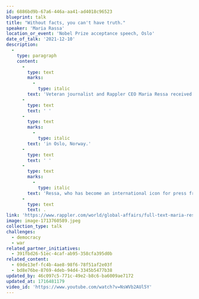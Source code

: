```yaml
---
id: 6886bd9b-67a6-446a-aa41-ad4018c96523
blueprint: talk
title: "Without facts, you can't have truth."
speaker: 'Maria Rassa'
location_or_event: 'Nobel Prize acceptance speech, Oslo'
date_of_talk: '2021-12-10'
description:
  -
    type: paragraph
    content:
      -
        type: text
        marks:
          -
            type: italic
        text: 'Veteran journalist and Rappler CEO Maria Ressa received the Nobel Peace Prize along with Russian journalist Dmitry Muratov on Friday, December 10, 2021,'
      -
        type: text
        text: ' '
      -
        type: text
        marks:
          -
            type: italic
        text: 'in Oslo, Norway.'
      -
        type: text
        text: ' '
      -
        type: text
        marks:
          -
            type: italic
        text: 'Ressa, who has become an international icon for press freedom and democracy, is the first Filipino to win the award'
      -
        type: text
        text: .
link: 'https://www.rappler.com/world/global-affairs/full-text-maria-ressa-speech-nobel-peace-prize-awarding-ceremony-2021/'
image: image-1713760589.jpeg
collection_type: talk
challenges:
  - democracy
  - war
related_partner_initiatives:
  - 391fbd26-51ec-4caf-ab95-358cfa395d0b
related_content:
  - 69de13ef-fc4b-4ae8-98f6-78f51af2e03f
  - bd8e76be-8769-4deb-94d4-3345b5477b38
updated_by: 46c097c5-771c-49e2-b8c6-ba6009ae7172
updated_at: 1716481179
video_id: 'https://www.youtube.com/watch?v=NsWVb2AUl5Y'
---
```

